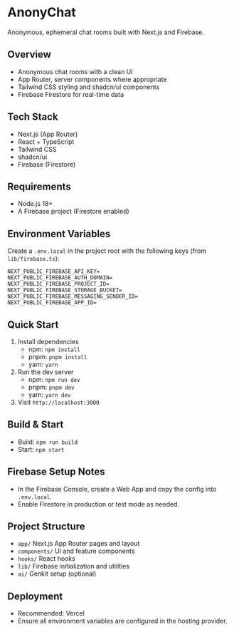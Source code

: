 # AnonyChat

Anonymous, ephemeral chat rooms built with Next.js and Firebase.

## Overview
- Anonymous chat rooms with a clean UI
- App Router, server components where appropriate
- Tailwind CSS styling and shadcn/ui components
- Firebase Firestore for real-time data

## Tech Stack
- Next.js (App Router)
- React + TypeScript
- Tailwind CSS
- shadcn/ui
- Firebase (Firestore)

## Requirements
- Node.js 18+
- A Firebase project (Firestore enabled)

## Environment Variables
Create a `.env.local` in the project root with the following keys (from `lib/firebase.ts`):
```
NEXT_PUBLIC_FIREBASE_API_KEY=
NEXT_PUBLIC_FIREBASE_AUTH_DOMAIN=
NEXT_PUBLIC_FIREBASE_PROJECT_ID=
NEXT_PUBLIC_FIREBASE_STORAGE_BUCKET=
NEXT_PUBLIC_FIREBASE_MESSAGING_SENDER_ID=
NEXT_PUBLIC_FIREBASE_APP_ID=
```

## Quick Start
1. Install dependencies
   - npm: `npm install`
   - pnpm: `pnpm install`
   - yarn: `yarn`
2. Run the dev server
   - npm: `npm run dev`
   - pnpm: `pnpm dev`
   - yarn: `yarn dev`
3. Visit `http://localhost:3000`

## Build & Start
- Build: `npm run build`
- Start: `npm start`

## Firebase Setup Notes
- In the Firebase Console, create a Web App and copy the config into `.env.local`.
- Enable Firestore in production or test mode as needed.

## Project Structure
- `app/` Next.js App Router pages and layout
- `components/` UI and feature components
- `hooks/` React hooks
- `lib/` Firebase initialization and utilities
- `ai/` Genkit setup (optional)

## Deployment
- Recommended: Vercel
- Ensure all environment variables are configured in the hosting provider. 